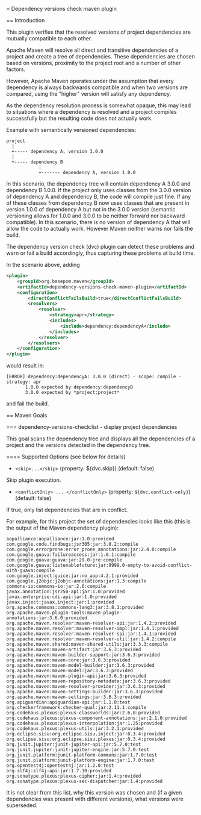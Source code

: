 = Dependency versions check maven plugin

== Introduction

This plugin verifies that the resolved versions of project
dependencies are mutually compatible to each other.

Apache Maven will resolve all direct and transitive dependencies of a
project and create a tree of dependencies. These dependencies are
chosen based on versions, proximity to the project root and a number
of other factors.

However, Apache Maven operates under the assumption that every
dependency is always backwards compatible and when two versions are
compared, using the "higher" version will satisfy any dependency.

As the dependency resolution process is somewhat opaque, this may lead
to situations where a dependency is resolved and a project compiles
successfully but the resulting code does not actually work.

Example with semantically versioned dependencies:

```
project
  |
  +----- dependency A, version 3.0.0
  |
  +----- dependency B
            |
            +------- dependency A, version 1.0.0
```

In this scenario, the dependency tree will contain dependency A 3.0.0
and dependency B 1.0.0. If the project only uses classes from the
3.0.0 version of dependency A and dependency B, the code will compile
just fine. If any of these classes from dependency B now uses classes
that are present in version 1.0.0 of dependency A but not in the 3.0.0
version (semantic versioning allows for 1.0.0 and 3.0.0 to be neither
forward nor backward compatible). In this scenario, there is no
version of dependency A that will allow the code to actually
work. However Maven neither warns nor fails the build.

The dependency version check (dvc) plugin can detect these problems
and warn or fail a build accordingly, thus capturing these problems at
build time.

In the scenario above, adding

``` xml
<plugin>
    <groupId>org.basepom.maven</groupId>
    <artifactId>dependency-versions-check-maven-plugin</artifactId>
    <configuration>
        <directConflictFailsBuild>true</directConflictFailsBuild>
        <resolvers>
            <resolver>
                <strategy>apr</strategy>
                <includes>
                    <include>dependency:dependencyA</include>
                </includes>
            </resolver>
        </resolvers>
    </configuration>
</plugin>
```

would result in:

```
[ERROR] dependency:dependencyA: 3.0.0 (direct) - scope: compile - strategy: apr
       1.0.0 expected by dependency:dependencyB
       3.0.0 expected by *project:project*
```

and fail the build.


== Maven Goals

=== dependency-versions-check:list - display project dependencies

This goal scans the dependency tree and displays all the dependencies of a project and the versions detected in the dependency tree.

==== Supported Options (see below for details)

* `<skip>...</skip>` (property: ${dvc.skip}) (default: false)

Skip plugin execution.


* `<conflictOnly> ... </conflictOnly>` (property: `${dvc.conflict-only}`) (default: false)

If true, only list dependencies that are in conflict.











For example, for this project the set of dependencies looks like this (this is the output of the Maven dependency plugin):

```
aopalliance:aopalliance:jar:1.0:provided
com.google.code.findbugs:jsr305:jar:3.0.2:compile
com.google.errorprone:error_prone_annotations:jar:2.4.0:compile
com.google.guava:failureaccess:jar:1.0.1:compile
com.google.guava:guava:jar:29.0-jre:compile
com.google.guava:listenablefuture:jar:9999.0-empty-to-avoid-conflict-with-guava:compile
com.google.inject:guice:jar:no_aop:4.2.1:provided
com.google.j2objc:j2objc-annotations:jar:1.3:compile
commons-io:commons-io:jar:2.6:compile
javax.annotation:jsr250-api:jar:1.0:provided
javax.enterprise:cdi-api:jar:1.0:provided
javax.inject:javax.inject:jar:1:provided
org.apache.commons:commons-lang3:jar:3.8.1:provided
org.apache.maven.plugin-tools:maven-plugin-annotations:jar:3.6.0:provided
org.apache.maven.resolver:maven-resolver-api:jar:1.4.2:provided
org.apache.maven.resolver:maven-resolver-impl:jar:1.4.1:provided
org.apache.maven.resolver:maven-resolver-spi:jar:1.4.1:provided
org.apache.maven.resolver:maven-resolver-util:jar:1.4.2:compile
org.apache.maven.shared:maven-shared-utils:jar:3.3.3:compile
org.apache.maven:maven-artifact:jar:3.6.3:provided
org.apache.maven:maven-builder-support:jar:3.6.3:provided
org.apache.maven:maven-core:jar:3.6.3:provided
org.apache.maven:maven-model-builder:jar:3.6.3:provided
org.apache.maven:maven-model:jar:3.6.3:provided
org.apache.maven:maven-plugin-api:jar:3.6.3:provided
org.apache.maven:maven-repository-metadata:jar:3.6.3:provided
org.apache.maven:maven-resolver-provider:jar:3.6.3:provided
org.apache.maven:maven-settings-builder:jar:3.6.3:provided
org.apache.maven:maven-settings:jar:3.6.3:provided
org.apiguardian:apiguardian-api:jar:1.1.0:test
org.checkerframework:checker-qual:jar:2.11.1:compile
org.codehaus.plexus:plexus-classworlds:jar:2.6.0:provided
org.codehaus.plexus:plexus-component-annotations:jar:2.1.0:provided
org.codehaus.plexus:plexus-interpolation:jar:1.25:provided
org.codehaus.plexus:plexus-utils:jar:3.2.1:provided
org.eclipse.sisu:org.eclipse.sisu.inject:jar:0.3.4:provided
org.eclipse.sisu:org.eclipse.sisu.plexus:jar:0.3.4:provided
org.junit.jupiter:junit-jupiter-api:jar:5.7.0:test
org.junit.jupiter:junit-jupiter-engine:jar:5.7.0:test
org.junit.platform:junit-platform-commons:jar:1.7.0:test
org.junit.platform:junit-platform-engine:jar:1.7.0:test
org.opentest4j:opentest4j:jar:1.2.0:test
org.slf4j:slf4j-api:jar:1.7.30:provided
org.sonatype.plexus:plexus-cipher:jar:1.4:provided
org.sonatype.plexus:plexus-sec-dispatcher:jar:1.4:provided
```

It is not clear from this list, why this version was chosen and (if a given dependencies was present with different versions), what versions were superseded.
